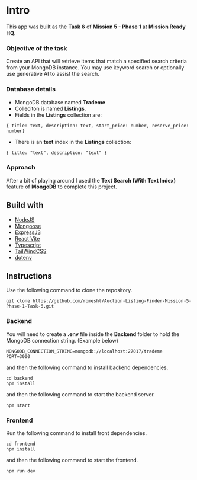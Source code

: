 # Intro

This app was built as the **Task 6** of **Mission 5 - Phase 1** at **Mission Ready HQ**. 

### Objective of the task
Create an API that will retrieve items that match a specified search criteria from your MongoDB instance.  You may use keyword search or optionally use generative AI to assist the search.

### Database details

* MongoDB database named **Trademe**
* Colleciton is named **Listings**.
* Fields in the **Listings** collection are: 
```
{ title: text, description: text, start_price: number, reserve_price: number}
```
* There is an **text** index in the **Listings** collection:
```
{ title: "text", description: "text" }
```

### Approach
After a bit of playing around I used the **Text Search (With Text Index)** feature of **MongoDB** to complete this project.

## Build with

* [NodeJS](https://nodejs.org/en)
* [Mongoose](https://www.npmjs.com/package/mongoose)
* [ExpressJS](https://expressjs.com/)
* [React Vite](https://vitejs.dev/)
* [Typescript](https://www.typescriptlang.org/)
* [TailWindCSS](https://tailwindcss.com/)
* [dotenv](https://www.npmjs.com/package/dotenv)


## Instructions

Use the following command to clone the repository. 
``` 
git clone https://github.com/romeshl/Auction-Listing-Finder-Mission-5-Phase-1-Task-6.git
```

### Backend

You will need to create a **.env** file inside the **Backend** folder to hold the MongoDB connection string. (Example below)

```
MONGODB_CONNECTION_STRING=mongodb://localhost:27017/trademe
PORT=3000
```

and then the following command to install backend dependencies. 
```
cd backend
npm install
```

and then the following command to start the backend server. 
```
npm start
```
### Frontend
Run the following command to install front dependencies. 
```
cd frontend
npm install
```

and then the following command to start the frontend. 
```
npm run dev
```
